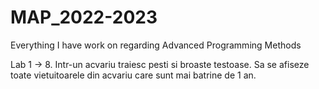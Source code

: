 # MAP_2022-2023
Everything I have work on regarding Advanced Programming Methods

Lab 1 -> 8. Intr-un acvariu traiesc pesti si broaste testoase.
Sa se afiseze toate vietuitoarele din acvariu care sunt 
mai batrine de 1 an.
